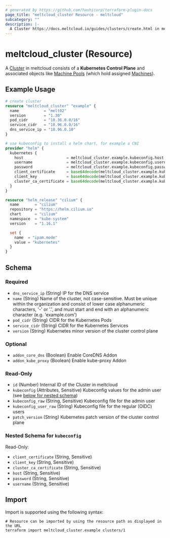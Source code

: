 ```yaml
---
# generated by https://github.com/hashicorp/terraform-plugin-docs
page_title: "meltcloud_cluster Resource - meltcloud"
subcategory: ""
description: |-
  A Cluster https://docs.meltcloud.io/guides/clusters/create.html in meltcloud consists of a Kubernetes Control Plane and associated objects like Machine Pools https://docs.meltcloud.io/guides/machine-pools/create.html (which hold assigned Machines https://docs.meltcloud.io/guides/machines/intro.html).
---
```


# meltcloud_cluster (Resource)

A [Cluster](https://docs.meltcloud.io/guides/clusters/create.html) in meltcloud consists of a **Kubernetes Control Plane** and associated objects like [Machine Pools](https://docs.meltcloud.io/guides/machine-pools/create.html) (which hold assigned [Machines](https://docs.meltcloud.io/guides/machines/intro.html)).

## Example Usage

```terraform
# create cluster
resource "meltcloud_cluster" "example" {
  name           = "melt02"
  version        = "1.30"
  pod_cidr       = "10.36.0.0/16"
  service_cidr   = "10.96.0.0/16"
  dns_service_ip = "10.96.0.10"
}

# use kubeconfig to install a helm chart, for example a CNI
provider "helm" {
  kubernetes {
    host                   = meltcloud_cluster.example.kubeconfig.host
    username               = meltcloud_cluster.example.kubeconfig.username
    password               = meltcloud_cluster.example.kubeconfig.password
    client_certificate     = base64decode(meltcloud_cluster.example.kubeconfig.client_certificate)
    client_key             = base64decode(meltcloud_cluster.example.kubeconfig.client_key)
    cluster_ca_certificate = base64decode(meltcloud_cluster.example.kubeconfig.cluster_ca_certificate)
  }
}

resource "helm_release" "cilium" {
  name       = "cilium"
  repository = "https://helm.cilium.io"
  chart      = "cilium"
  namespace  = "kube-system"
  version    = "1.16.1"

  set {
    name  = "ipam.mode"
    value = "kubernetes"
  }
}
```

<!-- schema generated by tfplugindocs -->
## Schema

### Required

- `dns_service_ip` (String) IP for the DNS service
- `name` (String) Name of the cluster, not case-sensitive. Must be unique within the organization and consist of lower case alphanumeric characters, '-' or '.', and must start and end with an alphanumeric character (e.g. 'example.com')
- `pod_cidr` (String) CIDR for the Kubernetes Pods
- `service_cidr` (String) CIDR for the Kubernetes Services
- `version` (String) Kubernetes minor version of the cluster control plane

### Optional

- `addon_core_dns` (Boolean) Enable CoreDNS Addon
- `addon_kube_proxy` (Boolean) Enable kube-proxy Addon

### Read-Only

- `id` (Number) Internal ID of the Cluster in meltcloud
- `kubeconfig` (Attributes, Sensitive) Kubeconfig values for the admin user (see [below for nested schema](#nestedatt--kubeconfig))
- `kubeconfig_raw` (String, Sensitive) Kubeconfig file for the admin user
- `kubeconfig_user_raw` (String) Kubeconfig file for the regular (OIDC) users
- `patch_version` (String) Kubernetes patch version of the cluster control plane

<a id="nestedatt--kubeconfig"></a>
### Nested Schema for `kubeconfig`

Read-Only:

- `client_certificate` (String, Sensitive)
- `client_key` (String, Sensitive)
- `cluster_ca_certificate` (String, Sensitive)
- `host` (String, Sensitive)
- `password` (String, Sensitive)
- `username` (String, Sensitive)

## Import

Import is supported using the following syntax:

```shell
# Resource can be imported by using the resource path as displayed in the URL
terraform import meltcloud_cluster.example clusters/1
```
